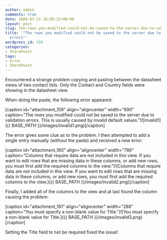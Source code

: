 ```yaml
---
author: admin
comments: true
date: 2009-07-21 16:05:22+00:00
layout: post
slug: the-rows-you-modified-could-not-be-saved-to-the-server-due-to-validation-errors
title: '"The rows you modified could not be saved to the server due to validation
  errors"'
wordpress_id: 155
categories:
- SharePoint
tags:
- error
- SharePoint
---
```


Encountered a strange problem copying and pasting between the datasheet views of two contact lists. Only the Contact and Country fields were showing in the datasheet view.


When doing the paste, the following error appeared:




[caption id="attachment_159" align="aligncenter" width="690" caption="The rows you modified could not be saved to the server due to validation errors. This is usually caused by invalid default values."]![invalid1]({{ BASE_PATH }}/images/invalid1.png)[/caption]

The error gives some clue as to the problem. I then attempted to add a single entry manually (without the paste) and received a new error:

[caption id="attachment_160" align="aligncenter" width="786" caption="Columns that require data are not included in this view. If you want to edit rows that are missing data in these columns, or add new rows, you must first add the required columns to the view."]![Columns that require data are not included in this view. If you want to edit rows that are missing data in these columns, or add new rows, you must first add the required columns to the view.]({{ BASE_PATH }}/images/invalid2.png)[/caption]

Finally, I added all of the columns to the view and at last found the column causing the problem:

[caption id="attachment_161" align="aligncenter" width="288" caption="You must specify a non-blank value for Title."]![You must specify a non-blank value for Title.]({{ BASE_PATH }}/images/invalid3.png)[/caption]

Setting the Title field to not be required fixed the issue!
